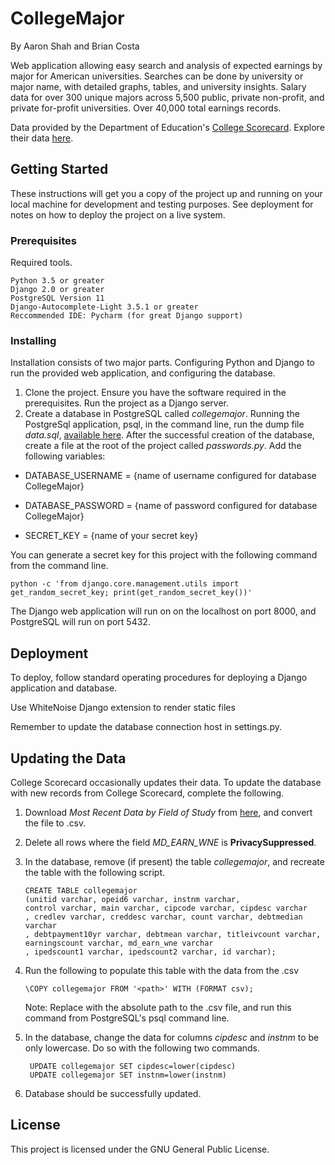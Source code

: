 # CollegeMajor

By Aaron Shah and Brian Costa

Web application allowing easy search and analysis of expected earnings by major for American universities. Searches can be done
by university or major name, with detailed graphs, tables, and university insights. Salary data for over 300 unique majors across 5,500 public, private non-profit, and private for-profit universities. Over 40,000 total earnings records.

Data provided by the Department of Education's [College Scorecard](https://collegescorecard.ed.gov/). Explore their data [here](https://collegescorecard.ed.gov/data/). 


## Getting Started

These instructions will get you a copy of the project up and running on your local machine for development and testing purposes. See deployment for notes on how to deploy the project on a live system.

### Prerequisites

Required tools.

```
Python 3.5 or greater
Django 2.0 or greater
PostgreSQL Version 11
Django-Autocomplete-Light 3.5.1 or greater
Reccommended IDE: Pycharm (for great Django support)  
```

### Installing

Installation consists of two major parts. Configuring Python and Django to run the provided web application,
and configuring the database. 

1. Clone the project. Ensure you have the software required in the prerequisites. Run the project as a Django server.
2. Create a database in PostgreSQL called *collegemajor*. Running the PostgreSql application, psql, in the command line,
run the dump file *data.sql*, [available here](https://drive.google.com/drive/folders/13W0sOaTGrPlGcmdazTM-sKqxiuDbtxAA?usp=sharing). After the successful creation of the database, 
create a file at the root of the project called *passwords.py*. Add the following variables:

- DATABASE_USERNAME = {name of username configured for database CollegeMajor}

- DATABASE_PASSWORD = {name of password configured for database CollegeMajor}

- SECRET_KEY = {name of your secret key} 

You can generate a secret key for this project with the following command from the command line.

```
python -c 'from django.core.management.utils import get_random_secret_key; print(get_random_secret_key())'
```

The Django web application will run on on the localhost on port 8000, and PostgreSQL will run on port 5432.


## Deployment

To deploy, follow standard operating procedures for deploying a Django application and database.

Use WhiteNoise Django extension to render static files

Remember to update the database connection host in settings.py.

## Updating the Data

College Scorecard occasionally updates their data. To update the database with new records from College Scorecard,
 complete the following. 
 
 1. Download *Most Recent Data by Field of Study* from [here](https://collegescorecard.ed.gov/data/),
  and convert the file to .csv.
 2. Delete all rows where the field *MD_EARN_WNE* is **PrivacySuppressed**.
 3. In the database, remove (if present) the table *collegemajor*, and recreate the table with the following script. 
 
     ```
    CREATE TABLE collegemajor
    (unitid varchar, opeid6 varchar, instnm varchar, 
    control varchar, main varchar, cipcode varchar, cipdesc varchar
    , credlev varchar, creddesc varchar, count varchar, debtmedian varchar
    , debtpayment10yr varchar, debtmean varchar, titleivcount varchar, earningscount varchar, md_earn_wne varchar
    , ipedscount1 varchar, ipedscount2 varchar, id varchar);
    ```

 4. Run the following to populate this table with the data from the .csv 
 
    ```
    \COPY collegemajor FROM '<path>' WITH (FORMAT csv);
    ``` 

    Note: Replace <path> with the absolute path to the .csv file,
     and run this command from PostgreSQL's psql command line.
    
  5. In the database, change the data for columns *cipdesc* and *instnm* to be only lowercase.
   Do so with the following two commands.
   
       ```
        UPDATE collegemajor SET cipdesc=lower(cipdesc)
        UPDATE collegemajor SET instnm=lower(instnm)
       ``` 
  6. Database should be successfully updated.
 
 ## License

This project is licensed under the GNU General Public License.
